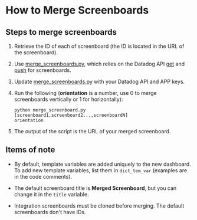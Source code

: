 # How to Merge Screenboards

## Steps to merge screenboards

1. Retrieve the ID of each of screenboard (the ID is located in the URL of the screenboard).

2. Use [merge_screenboards.py][1], which relies on the Datadog API [get][2] and [push][3] for screenboards.

3. Update [merge_screenboards.py][1] with your Datadog API and APP keys.

4. Run the following (**orientation** is a number, use 0 to merge screenboards vertically or 1 for horizontally):  
    ```
    python merge_screenboard.py [screenboard1,screenboard2...,screenboardN] 
    orientation
    ```

5. The output of the script is the URL of your merged screenboard.

## Items of note
- By default, template variables are added uniquely to the new dashboard. To add new template variables, list them in `dict_tem_var` (examples are in the code comments).

- The default screenboard title is **Merged Screenboard**, but you can change it in the `title` variable.

- Integration screenboards must be cloned before merging. The default screenboards don't have IDs.

[1]: ./merge_screenboards.py
[2]: https://docs.datadoghq.com/api/#screenboards-get
[3]: https://docs.datadoghq.com/api/#screenboards-post
